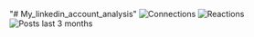 "# My_linkedin_account_analysis" 
![Connections](https://github.com/user-attachments/assets/6c63d526-d860-406e-af90-93d2a3b72d50)
![Reactions](https://github.com/user-attachments/assets/7b811969-b6ae-4d61-b12a-18d9a2bad598)
![Posts last 3 months](https://github.com/user-attachments/assets/d0acc092-5e20-4747-982b-e383a77988d0)
